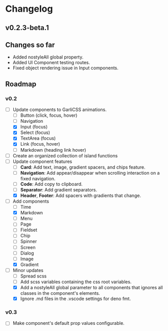 # Changelog

## v0.2.3-beta.1

## Changes so far

- Added nostyleAll global property.
- Added UI Component testing routes.
- Fixed object rendering issue in Input components.

## Roadmap

### v0.2

- [ ] Update components to GarliCSS animations.
  - [ ] Button (click, focus, hover)
  - [ ] Navigation
  - [x] Input (focus)
  - [x] Select (focus)
  - [x] TextArea (focus)
  - [x] Link (focus, hover)
  - [ ] Markdown (heading link hover)
- [ ] Create an organized collection of island functions
- [ ] Update component features
  - [ ] **Card**: Add text, image, gradient spacers, and chips feature.
  - [ ] **Navigation**: Add appear/disappear when scrolling interaction on a
        fixed navigation.
  - [ ] **Code**: Add copy to clipboard.
  - [ ] **Separator**: Add gradient separators.
  - [x] **Header**, **Footer**: Add spacers with gradients that change.
- [ ] Add components
  - [ ] Time
  - [x] Markdown
  - [ ] Menu
  - [ ] Page
  - [ ] Fieldset
  - [ ] Chip
  - [ ] Spinner
  - [ ] Screen
  - [ ] Dialog
  - [ ] Image
  - [x] Gradient
- [ ] Minor updates
  - [ ] Spread scss 
  - [ ] Add scss variables containing the css root variables.
  - [x] Add a nostyleAll global parameter to all components that ignores all classes in the component's elements.
  - [x] Ignore .md files in the .vscode settings for deno fmt.

### v0.3

- [ ] Make component's default prop values configurable.
